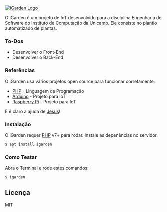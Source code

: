 [![iGarden Logo](http://i.imgur.com/buhyE4z.png)]()

O iGarden é um projeto de IoT desenvolvido para a disciplina Engenharia de Software do Instituto de Computação da Unicamp. Ele consiste no plantio automatizado de plantas.

### To-Dos
 - Desenvolver o Front-End
 - Desenvolver o Back-End

### Referências
O iGarden usa vários projetos open source para funcionar corretamente:
* [PHP] - Linguagem de Programação
* [Arduino] - Projeto para IoT
* [Raspberry Pi] - Projeto para IoT

E é claro a ajuda de [Jesus][jesus]!

### Instalação

O iGarden requer [PHP][PHP] v7+ para rodar.
Instale as depenências no servidor.
```sh
$ apt install igarden
```

### Como Testar
Abra o Terminal e rode estes comandos:
```sh
$ igarden
```

Licença
----

MIT

[PHP]: <https://secure.php.net/>
[Arduino]: <https://github.com/arduino/Arduino>
[Raspberry Pi]: <https://github.com/raspberrypi>

[jesus]: <https://github.com/jesus>
